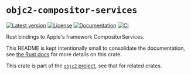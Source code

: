# `objc2-compositor-services`

[![Latest version](https://badgen.net/crates/v/objc2-compositor-services)](https://crates.io/crates/objc2-compositor-services)
[![License](https://badgen.net/badge/license/MIT/blue)](../LICENSE.txt)
[![Documentation](https://docs.rs/objc2-compositor-services/badge.svg)](https://docs.rs/objc2-compositor-services/)
[![CI](https://github.com/madsmtm/objc2/actions/workflows/ci.yml/badge.svg)](https://github.com/madsmtm/objc2/actions/workflows/ci.yml)

Rust bindings to Apple's framework CompositorServices.

This README is kept intentionally small to consolidate the documentation, see
[the Rust docs](https://docs.rs/objc2-compositor-services/) for more details on this crate.

This crate is part of the [`objc2` project](https://github.com/madsmtm/objc2),
see that for related crates.
